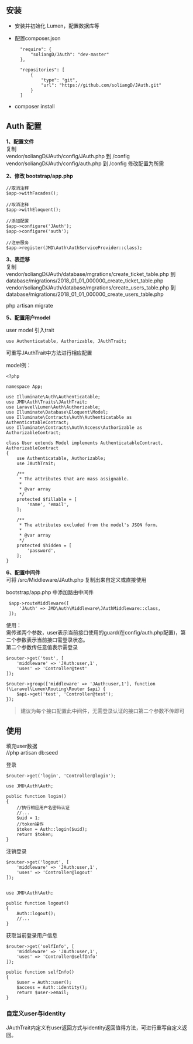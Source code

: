 
## 安装

- 安装并初始化 Lumen，配置数据库等
- 配置composer.json
    
    
        "require": {
            "soliangD/JAuth": "dev-master"
        },
        
        "repositories": [
            {
                "type": "git",
                "url": "https://github.com/soliangD/JAuth.git"
            }
        ]
        
        
- composer install

## Auth 配置

**1、配置文件**    
复制      
vendor/soliangD/JAuth/config/JAuth.php 到 /config     
vendor/soliangD/JAuth/config/auth.php 到 /config
修改配置为所需  

**2、修改 bootstrap/app.php**

    //取消注释      
    $app->withFacades();
    
    //取消注释      
    $app->withEloquent();
    
    //添加配置    
    $app->configure('JAuth');   
    $app->configure('auth');
    
    //注册服务
    $app->register(JMD\Auth\AuthServiceProvider::class);

**3、表迁移**             
复制      
vendor/soliangD/JAuth/database/mgrations/create_ticket_table.php 到 database/migrations/2018_01_01_000000_create_ticket_table.php     
vendor/soliangD/JAuth/database/mgrations/create_users_table.php 到 database/migrations/2018_01_01_000000_create_users_table.php

php artisan migrate

**5、配置用户model**          

user model 引入trait

    use Authenticatable, Authorizable, JAuthTrait;

可重写JAuthTrait中方法进行相应配置

model例：

    <?php

    namespace App;
    
    use Illuminate\Auth\Authenticatable;
    use JMD\Auth\Traits\JAuthTrait;
    use Laravel\Lumen\Auth\Authorizable;
    use Illuminate\Database\Eloquent\Model;
    use Illuminate\Contracts\Auth\Authenticatable as AuthenticatableContract;
    use Illuminate\Contracts\Auth\Access\Authorizable as AuthorizableContract;
    
    class User extends Model implements AuthenticatableContract, AuthorizableContract
    {
        use Authenticatable, Authorizable;
        use JAuthTrait;
    
        /**
         * The attributes that are mass assignable.
         *
         * @var array
         */
        protected $fillable = [
            'name', 'email',
        ];
    
        /**
         * The attributes excluded from the model's JSON form.
         *
         * @var array
         */
        protected $hidden = [
            'password',
        ];
    }
    
**6、配置中间件**         
可将 /src/Middleware/JAuth.php 复制出来自定义或直接使用

bootstrap/app.php 中添加路由中间件 

     $app->routeMiddleware([
         'JAuth' => JMD\Auth\Middleware\JAuthMiddleware::class,
     ]);

使用：   
需传递两个参数，user表示当前接口使用的guard(在config/auth.php配置)，第二个参数表示当前接口需登录状态。        
第二个参数传任意值表示需登录


    $router->get('test', [
        'middleware' => 'JAuth:user,1',
        'uses' => 'Controller@test'
    ]);
    
    $router->group(['middleware' => 'JAuth:user,1'], function (\Laravel\Lumen\Routing\Router $api) {
        $api->get('test', 'Controller@test');
    });
    
> 建议为每个接口配置此中间件，无需登录认证的接口第二个参数不传即可

## 使用

填充user数据        
//php artisan db:seed

登录

    $router->get('login', 'Controller@login');

    use JMD\Auth\Auth;

    public function login()
    {
        //执行相应用户名密码认证
        //...
        $uid = 1;
        //token操作
        $token = Auth::login($uid);
        return $token;
    }
    
注销登录

    $router->get('logout', [
        'middleware' => 'JAuth:user,1',
        'uses' => 'Controller@logout'
    ]);
    
    
    use JMD\Auth\Auth;
    
    public function logout()
    {
        Auth::logout();
        //...
    }
    
获取当前登录用户信息

    $router->get('selfInfo', [
        'middleware' => 'JAuth:user,1',
        'uses' => 'Controller@selfInfo'
    ]);
    
    public function selfInfo()
    {
        $user = Auth::user();
        $access = Auth::identity();
        return $user->email;
    }
    
### 自定义user与identity

JAuthTrait内定义有user返回方式与identity返回值得方法，可进行重写自定义返回。
